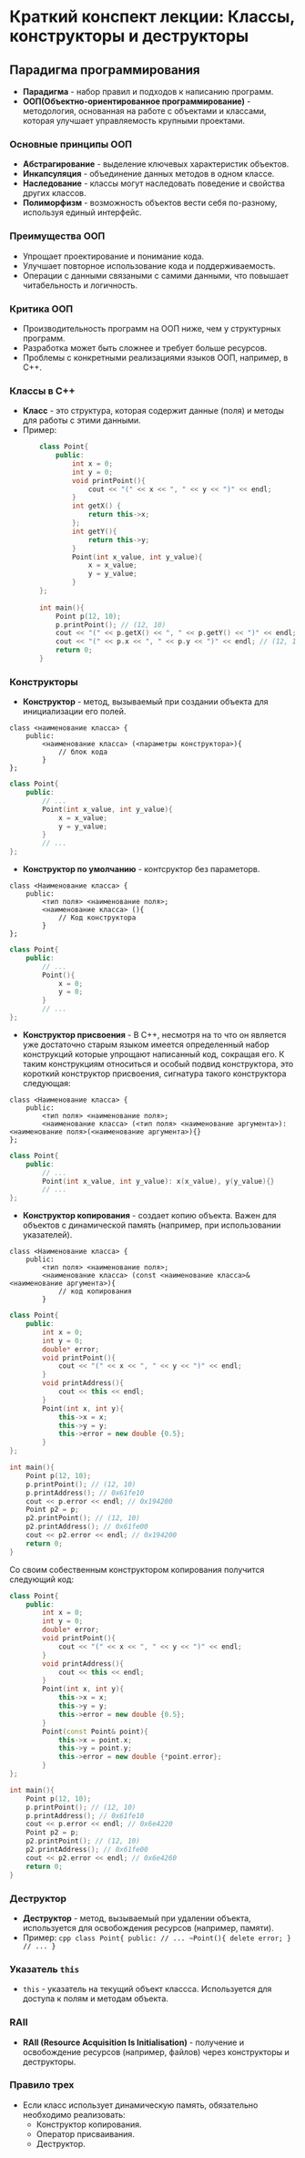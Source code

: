 # Краткий конспект лекции: Классы, конструкторы и деструкторы

## Парадигма программирования 
+ **Парадигма** - набор правил и подходов к написанию программ.
+ **ООП(Объектно-ориентированное программирование)** - методология, основанная на работе с объектами и классами, которая улучшает управляемость крупными проектами.

### Основные принципы ООП
+ **Абстрагирование** - выделение ключевых характеристик объектов.
+ **Инкапсуляция** - объединение данных методов в одном классе.
+ **Наследование** - классы могут наследовать поведение и свойства других классов.
+ **Полиморфизм** - возможность объектов вести себя по-разному, используя единый интерфейс.

### Преимущества ООП
+ Упрощает проектирование и понимание кода.
+ Улучшает повторное использование кода и поддерживаемость.
+ Операции с данными связаными с самими данными, что повышает читабельность и логичность.

### Критика ООП
+ Производительность программ на ООП ниже, чем у структурных программ.
+ Разработка может быть сложнее и требует больше ресурсов.
+ Проблемы с конкретными реализациями языков ООП, например, в С++.

### Классы в С++
+ **Класс** - это структура, которая содержит данные (поля) и методы для работы с этими данными.
+ Пример:
    ```cpp
        class Point{
            public:
                int x = 0;
                int y = 0;
                void printPoint(){
                    cout << "(" << x << ", " << y << ")" << endl;
                }
                int getX() {
                    return this->x;
                };
                int getY(){
                    return this->y;
                }
                Point(int x_value, int y_value){
                    x = x_value;
                    y = y_value;
                }
        };
        
        int main(){
            Point p(12, 10);
            p.printPoint(); // (12, 10)
            cout << "(" << p.getX() << ", " << p.getY() << ")" << endl; // (12, 10)
            cout << "(" << p.x << ", " << p.y << ")" << endl; // (12, 10)
            return 0;
        }
    ```

### Конструкторы 
+ **Конструктор** - метод, вызываемый при создании объекта для инициализации его полей.

```
class <наименование класса> {
    public:
        <наименование класса> (<параметры конструктора>){
            // блок кода
        }
};
```
```cpp
class Point{
    public:
        // ...
        Point(int x_value, int y_value){
            x = x_value;
            y = y_value;
        }
        // ...
};
```
+ **Конструктор по умолчанию** - контсруктор без параметорв.
```
class <Наименование класса> {
    public:
        <тип поля> <наименование поля>;
        <наименование класса> (){
            // Код конструктора
        }
};
```
```cpp
class Point{
    public:
        // ...
        Point(){
            x = 0;
            y = 0;
        }
        // ...
};
```
+  **Конструктор присвоения** - В С++, несмотря на то что он является уже достаточно старым языком имеется определенный набор конструкций которые упрощают написанный код, сокращая его. К таким конструкциям относиться и особый подвид конструктора, это короткий конструктор присвоения, сигнатура такого конструктора следующая:
```
class <Наименование класса> {
    public:
        <тип поля> <наименование поля>;
        <наименование класса> (<тип поля> <наименование аргумента>): <наименование поля>(<наименование аргумента>){}
};
```
```cpp
class Point{
    public:
        // ...
        Point(int x_value, int y_value): x(x_value), y(y_value){}
        // ...
};
```
+  **Конструктор копирования** - создает копию объекта. Важен для объектов с динамической память (например, при использовании указателей).
```
class <Наименование класса> {
    public:
        <тип поля> <наименование поля>;
        <наименование класса> (const <наименование класса>& <наименование аргумента>){
            // код копирования
        }
```

```cpp
class Point{
    public:
        int x = 0;
        int y = 0;
        double* error;
        void printPoint(){
            cout << "(" << x << ", " << y << ")" << endl;
        }
        void printAddress(){
            cout << this << endl;
        }
        Point(int x, int y){
            this->x = x;
            this->y = y;
            this->error = new double {0.5};
        }
};

int main(){
    Point p(12, 10);
    p.printPoint(); // (12, 10)
    p.printAddress(); // 0x61fe10
    cout << p.error << endl; // 0x194200
    Point p2 = p;
    p2.printPoint(); // (12, 10)
    p2.printAddress(); // 0x61fe00
    cout << p2.error << endl; // 0x194200
    return 0;
}
```

Со своим собественным конструктором копирования получится следующий код:
```cpp
class Point{
    public:
        int x = 0;
        int y = 0;
        double* error;
        void printPoint(){
            cout << "(" << x << ", " << y << ")" << endl;
        }
        void printAddress(){
            cout << this << endl;
        }
        Point(int x, int y){
            this->x = x;
            this->y = y;
            this->error = new double {0.5};
        }
        Point(const Point& point){
            this->x = point.x;
            this->y = point.y;
            this->error = new double {*point.error};
        }
};

int main(){
    Point p(12, 10);
    p.printPoint(); // (12, 10)
    p.printAddress(); // 0x61fe10
    cout << p.error << endl; // 0x6e4220
    Point p2 = p;
    p2.printPoint(); // (12, 10)
    p2.printAddress(); // 0x61fe00
    cout << p2.error << endl; // 0x6e4260
    return 0;
}
```

### Деструктор
+ **Деструктор** - метод, вызываемый при удалении объекта, используется для освобождения ресурсов (например, памяти).
+ Пример:
      ```cpp
                  class Point{
            public:
                // ...
                ~Point(){
                    delete error;
                }
                // ...
        }   
      ```

### Указатель ```this```
+ ```this``` - указатель на текущий объект классса. Используется для доступа к полям и методам объекта.

### RAII
+ **RAII (Resource Acquisition Is Initialisation)** - получение и освобождение ресурсов (например, файлов) через конструкторы и деструкторы.

### Правило трех
+ Если класс использует динамическую память, обязательно необходимо реализовать:
    + Конструктор копирования.
    + Оператор присваивания.
    + Деструктор.

